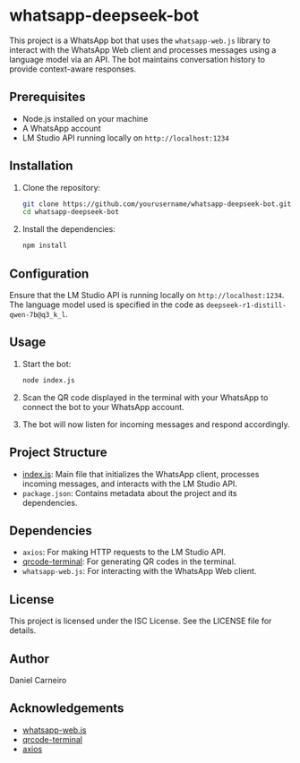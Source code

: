 # whatsapp-deepseek-bot

This project is a WhatsApp bot that uses the `whatsapp-web.js` library to interact with the WhatsApp Web client and processes messages using a language model via an API. The bot maintains conversation history to provide context-aware responses.

## Prerequisites

- Node.js installed on your machine
- A WhatsApp account
- LM Studio API running locally on `http://localhost:1234`

## Installation

1. Clone the repository:

   ```sh
   git clone https://github.com/yourusername/whatsapp-deepseek-bot.git
   cd whatsapp-deepseek-bot
   ```

2. Install the dependencies:
   ```sh
   npm install
   ```

## Configuration

Ensure that the LM Studio API is running locally on `http://localhost:1234`. The language model used is specified in the code as `deepseek-r1-distill-qwen-7b@q3_k_l`.

## Usage

1. Start the bot:

   ```sh
   node index.js
   ```

2. Scan the QR code displayed in the terminal with your WhatsApp to connect the bot to your WhatsApp account.

3. The bot will now listen for incoming messages and respond accordingly.

## Project Structure

- [index.js](http://_vscodecontentref_/0): Main file that initializes the WhatsApp client, processes incoming messages, and interacts with the LM Studio API.
- `package.json`: Contains metadata about the project and its dependencies.

## Dependencies

- `axios`: For making HTTP requests to the LM Studio API.
- [qrcode-terminal](http://_vscodecontentref_/1): For generating QR codes in the terminal.
- `whatsapp-web.js`: For interacting with the WhatsApp Web client.

## License

This project is licensed under the ISC License. See the LICENSE file for details.

## Author

Daniel Carneiro

## Acknowledgements

- [whatsapp-web.js](https://github.com/pedroslopez/whatsapp-web.js)
- [qrcode-terminal](https://github.com/gtanner/qrcode-terminal)
- [axios](https://github.com/axios/axios)
